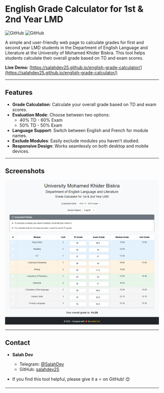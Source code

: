 # English Grade Calculator for 1st & 2nd Year LMD

![GitHub](https://img.shields.io/badge/license-MIT-blue)
![GitHub](https://img.shields.io/badge/version-1.0.0-green)

A simple and user-friendly web page to calculate grades for first and second year LMD students in the Department of English Language and Literature at the University of Mohamed Khider Biskra. This tool helps students calculate their overall grade based on TD and exam scores.

**Live Demo:** [https://salahdev25.github.io/english-grade-calculator/](https://salahdev25.github.io/english-grade-calculator/)

---

## Features

- **Grade Calculation**: Calculate your overall grade based on TD and exam scores.
- **Evaluation Mode**: Choose between two options:
  - 40% TD - 60% Exam
  - 50% TD - 50% Exam
- **Language Support**: Switch between English and French for module names.
- **Exclude Modules**: Easily exclude modules you haven’t studied.
- **Responsive Design**: Works seamlessly on both desktop and mobile devices.

---

## Screenshots

![Screenshot 1](eba424b7-4c55-4b94-8f15-a50239c935bb.png)

---

## Contact

- **Salah Dev**  
  - Telegram: [@SalahDev](https://t.me/SalahDev)
  - GitHub: [salahdev25](https://github.com/salahdev25)

- If you find this tool helpful, please give it a ⭐ on GitHub! 😊

---
